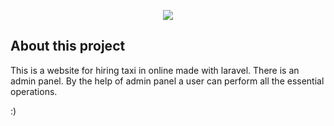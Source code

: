 <p align="center"><img src="https://laravel.com/assets/img/components/logo-laravel.svg"></p>

## About this project

This is a website for hiring taxi in online made with laravel. There is an admin panel.
By the help of admin panel a user can perform all the essential operations.

:)
